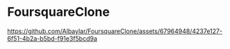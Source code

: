 # FoursquareClone



https://github.com/Albaylar/FoursquareClone/assets/67964948/4237e127-6f51-4b2a-b5bd-f91e3f5bcd9a

